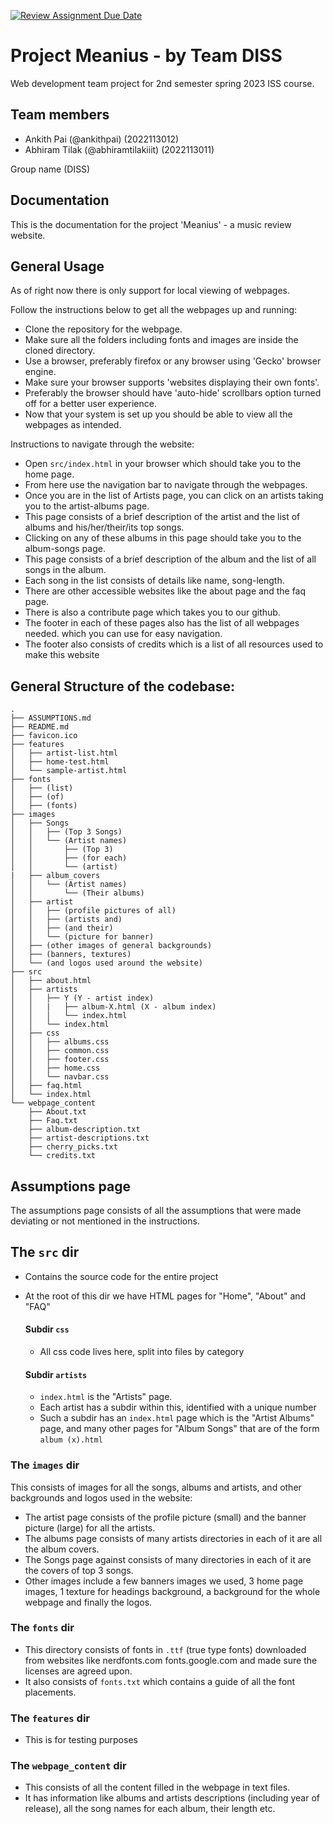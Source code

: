 [![Review Assignment Due Date](https://classroom.github.com/assets/deadline-readme-button-24ddc0f5d75046c5622901739e7c5dd533143b0c8e959d652212380cedb1ea36.svg)](https://classroom.github.com/a/uO3FBJhb)
# Project Meanius - by Team DISS

Web development team project for 2nd semester spring 2023 ISS course.

## Team members

- Ankith Pai (@ankithpai) (2022113012)
- Abhiram Tilak (@abhiramtilakiiit) (2022113011)

Group name (DISS)

## Documentation

This is the documentation for the project 'Meanius' - a music review website.

## General Usage

As of right now there is only support for local viewing of webpages.

Follow the instructions below to get all the webpages up and running:

- Clone the repository for the webpage.
- Make sure all the folders including fonts and images are inside the cloned directory.
- Use a browser, preferably firefox or any browser using 'Gecko' browser engine.
- Make sure your browser supports 'websites displaying their own fonts'.
- Preferably the browser should have 'auto-hide' scrollbars option turned off for a better user experience.
- Now that your system is set up you should be able to view all the webpages as intended.

Instructions to navigate through the website:

- Open `src/index.html` in your browser which should take you to the home page.
- From here use the navigation bar to navigate through the webpages.
- Once you are in the list of Artists page, you can click on an artists taking you to the artist-albums page.
- This page consists of a brief description of the artist and the list of albums and his/her/their/its top songs.
- Clicking on any of these albums in this page should take you to the album-songs page.
- This page consists of a brief description of the album and the list of all songs in the album.
- Each song in the list consists of details like name, song-length.
- There are other accessible websites like the about page and the faq page.
- There is also a contribute page which takes you to our github.
- The footer in each of these pages also has the list of all webpages needed. which you can use for easy navigation.
- The footer also consists of credits which is a list of all resources used to make this website

## General Structure of the codebase:

```
.
├── ASSUMPTIONS.md
├── README.md
├── favicon.ico
├── features
│   ├── artist-list.html
│   ├── home-test.html
│   └── sample-artist.html
├── fonts
│   ├── (list)
│   ├── (of)
│   ├── (fonts)
├── images
│   ├── Songs
│   │   ├── (Top 3 Songs)
│   │   └── (Artist names)
│   │       ├── (Top 3)
│   │       ├── (for each)
│   │       └── (artist)
|   ├── album_covers
│   │   └── (Artist names)
│   │       └── (Their albums)
│   ├── artist
│   │   ├── (profile pictures of all)
│   │   ├── (artists and)
│   │   ├── (and their)
│   │   └── (picture for banner)
│   ├── (other images of general backgrounds)
│   ├── (banners, textures)
│   └── (and logos used around the website)
├── src
│   ├── about.html
│   ├── artists
│   │   ├── Y (Y - artist index)
│   │   |   ├── album-X.html (X - album index)
│   │   │   └── index.html
│   │   └── index.html
│   ├── css
│   │   ├── albums.css
│   │   ├── common.css
│   │   ├── footer.css
│   │   ├── home.css
│   │   └── navbar.css
│   ├── faq.html
│   └── index.html
└── webpage_content
    ├── About.txt
    ├── Faq.txt
    ├── album-description.txt
    ├── artist-descriptions.txt
    ├── cherry_picks.txt
    └── credits.txt

```

## Assumptions page

The assumptions page consists of all the assumptions that were made deviating or not mentioned in the instructions.

## The `src` dir

- Contains the source code for the entire project
- At the root of this dir we have HTML pages for "Home", "About" and "FAQ"

  #### Subdir `css`

  - All css code lives here, split into files by category

  #### Subdir `artists`

  - `index.html` is the "Artists" page.
  - Each artist has a subdir within this, identified with a unique number
  - Such a subdir has an `index.html` page which is the "Artist Albums" page, and many
    other pages for "Album Songs" that are of the form `album (x).html`

### The `images` dir

This consists of images for all the songs, albums and artists, and other backgrounds and logos used in the website:

- The artist page consists of the profile picture (small) and the banner picture (large) for all the artists.
- The albums page consists of many artists directories in each of it are all the album covers.
- The Songs page against consists of many directories in each of it are the covers of top 3 songs.
- Other images include a few banners images we used, 3 home page images, 1 texture for headings
  background, a background for the whole webpage and finally the logos.

### The `fonts` dir

- This directory consists of fonts in `.ttf` (true type fonts) downloaded from websites like nerdfonts.com
  fonts.google.com and made sure the licenses are agreed upon.
- It also consists of `fonts.txt` which contains a guide of all the font placements.

### The `features` dir

- This is for testing purposes

### The `webpage_content` dir

- This consists of all the content filled in the webpage in text files.
- It has information like albums and artists descriptions (including year of release),
  all the song names for each album, their length etc.
